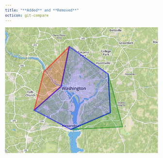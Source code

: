 ```yaml
---
title: "**Added** and **Removed**"
octicon: git-compare
---
```


![Difference](images/diff-added-removed.png)
